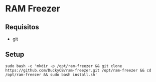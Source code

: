 
# RAM Freezer

## Requisitos
 - git

## Setup

```shell
sudo bash -c 'mkdir -p /opt/ram-freezer && git clone https://github.com/DuckyCB/ram-freezer.git /opt/ram-freezer && cd /opt/ram-freezer && sudo bash install.sh'
```
